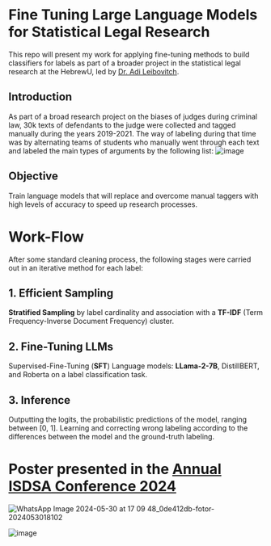 # Fine Tuning Large Language Models for Statistical Legal Research
This repo will present my work for applying fine-tuning methods to build classifiers for labels as part of a broader project in the statistical legal research at the HebrewU, led by [Dr. Adi Leibovitch](https://en.law.huji.ac.il/people/adi-leibovitch).
## Introduction
As part of a broad research project on the biases of judges during criminal law, 30k texts of defendants to the judge were collected and tagged manually during the years 2019-2021. The way of labeling during that time was by alternating teams of students who manually went through each text
and labeled the main types of arguments by the following list:
![image](https://github.com/AvivGelfand/Fine-tuning-Large-Language-Models/assets/63909805/53e5dab9-7ce7-4b31-b492-07e0b2d75a23)

## Objective
Train language models that will replace and overcome manual taggers with high levels of accuracy to speed up research processes.

# Work-Flow
After some standard cleaning process, the following stages were carried out in an iterative method for each label: 

## 1. Efficient Sampling
**Stratified Sampling** by label cardinality and association with a **TF-IDF** (Term Frequency-Inverse Document Frequency) cluster.

## 2. Fine-Tuning LLMs
Supervised-Fine-Tuning (**SFT**) Language models: **LLama-2-7B**, DistillBERT, and Roberta on a label
classification task.

## 3. Inference
Outputting the logits, the probabilistic predictions of the model, ranging between \[0, 1\].
Learning and correcting wrong labeling according to the differences between the model and the ground-truth labeling.

# Poster presented in the [Annual ISDSA Conference 2024](https://statistics.org.il/conferences-events/%d7%94%d7%a8%d7%a9%d7%9e%d7%94-%d7%9c%d7%9b%d7%a0%d7%a1-%d7%94%d7%a9%d7%a0%d7%aa%d7%99-%d7%a9%d7%9c-%d7%94%d7%90%d7%99%d7%92%d7%95%d7%93-2024/)

![WhatsApp Image 2024-05-30 at 17 09 48_0de412db-fotor-2024053018102](https://github.com/AvivGelfand/Fine-tuning-Large-Language-Models/assets/63909805/4f9ba52e-80b3-4ffe-a338-209d508b0cf9)

![image](https://github.com/AvivGelfand/Fine-tuning-Large-Language-Models/assets/63909805/062213e5-2f62-4a9d-8076-65b8b277be94)

